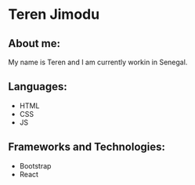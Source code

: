 # Teren Jimodu

## About me:

My name is Teren and I am currently workin in Senegal.

## Languages:
- HTML
- CSS
- JS


## Frameworks and Technologies:

- Bootstrap
- React


